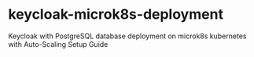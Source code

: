 # keycloak-microk8s-deployment
Keycloak with PostgreSQL database deployment on microk8s kubernetes with Auto-Scaling Setup Guide

